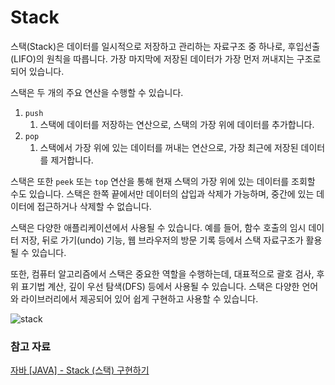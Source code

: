 # Stack

스택(Stack)은 데이터를 일시적으로 저장하고 관리하는 자료구조 중 하나로, 후입선출(LIFO)의 원칙을 따릅니다. 가장 마지막에 저장된 데이터가 가장 먼저 꺼내지는 구조로 되어 있습니다.

스택은 두 개의 주요 연산을 수행할 수 있습니다.

1. `push`
    1. 스택에 데이터를 저장하는 연산으로, 스택의 가장 위에 데이터를 추가합니다.
2. `pop`
    1. 스택에서 가장 위에 있는 데이터를 꺼내는 연산으로, 가장 최근에 저장된 데이터를 제거합니다.

스택은 또한 `peek` 또는 `top` 연산을 통해 현재 스택의 가장 위에 있는 데이터를 조회할 수도 있습니다. 스택은 한쪽 끝에서만 데이터의 삽입과 삭제가 가능하며, 중간에 있는 데이터에 접근하거나 삭제할 수
없습니다.

스택은 다양한 애플리케이션에서 사용될 수 있습니다. 예를 들어, 함수 호출의 임시 데이터 저장, 뒤로 가기(undo) 기능, 웹 브라우저의 방문 기록 등에서 스택 자료구조가 활용될 수 있습니다.

또한, 컴퓨터 알고리즘에서 스택은 중요한 역할을 수행하는데, 대표적으로 괄호 검사, 후위 표기법 계산, 깊이 우선 탐색(DFS) 등에서 사용될 수 있습니다. 스택은 다양한 언어와 라이브러리에서 제공되어 있어 쉽게
구현하고 사용할 수 있습니다.

![stack](https://user-images.githubusercontent.com/50406129/230725441-5d402050-4cf4-4f1d-b229-2e03e05a3f07.png)

### 참고 자료

[자바 [JAVA] - Stack (스택) 구현하기](https://st-lab.tistory.com/174)
